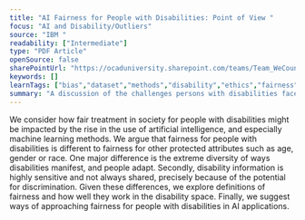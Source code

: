 ```yaml
---
title: "AI Fairness for People with Disabilities: Point of View "
focus: "AI and Disability/Outliers"
source: "IBM "
readability: ["Intermediate"]
type: "PDF Article"
openSource: false
sharePointUrl: "https://ocaduniversity.sharepoint.com/teams/Team_WeCount/Shared%20Documents/Resources%20and%20Tools/Literature%20(curated)/AI%20%20Fairness%20for%20People%20with%20Disabilities_Point%20of%20View.pdf"
keywords: []
learnTags: ["bias","dataset","methods","disability","ethics","fairness","inclusivePractice","smallData"]
summary: "A discussion of the challenges persons with disabilities face with current AI systems and the approaches that need to be adopted to ensure fairness in AI development. "
---
```

We consider how fair treatment in society for people with disabilities might be impacted by the rise in the use of artificial intelligence, and especially machine learning methods. We argue that fairness for people with disabilities is different to fairness for other protected attributes such as age, gender or race. One major difference is the extreme diversity of ways disabilities manifest, and people adapt. Secondly, disability information is highly sensitive and not always shared, precisely because of the potential for discrimination. Given these differences, we explore definitions of fairness and how well they work in the disability space. Finally, we suggest ways of approaching fairness for people with disabilities in AI applications.
